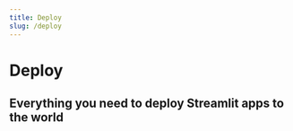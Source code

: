 ```yaml
---
title: Deploy
slug: /deploy
---
```


# Deploy

## Everything you need to deploy Streamlit apps to the world
